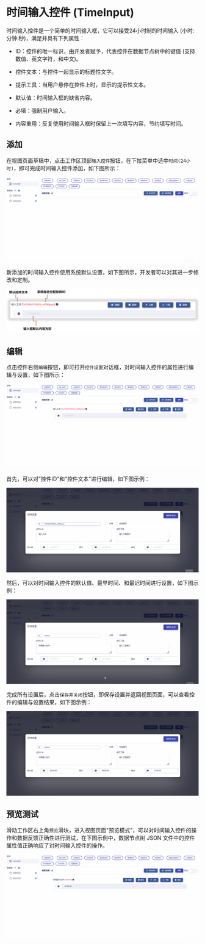 # 时间输入控件 (TimeInput)

时间输入控件是一个简单的时间输入框，它可以接受24小时制的时间输入 (小时:分钟:秒)，满足并具有下列属性：

* ID：控件的唯一标识，由开发者赋予，代表控件在数据节点树中的键值 (支持数值、英文字符，和中文)。

* 控件文本：与控件一起显示的标题性文字。

* 提示工具：当用户悬停在控件上时，显示的提示性文本。

* 默认值：时间输入框的缺省内容。

* 必填：强制用户输入。

* 内容重用：反复使用时间输入框时保留上一次填写内容，节约填写时间。

## 添加

在视图页面草稿中，点击工作区顶部`输入控件`按钮，在下拉菜单中选中`时间(24小时)`，即可完成时间输入控件添加，如下图所示：

![Matrix.OS](../../../../../media/os/tools/modelview/addtimeinput.gif "添加时间输入控件")

新添加的时间输入控件使用系统默认设置，如下图所示，开发者可以对其进一步修改和定制。

![Matrix.OS](../../../../../media/os/tools/modelview/addtimeinput.png "时间输入控件默认设置")

## 编辑

点击控件右侧`编辑`按钮，即可打开`控件设置`对话框，对时间输入控件的属性进行编辑与设置，如下图所示：

![Matrix.OS](../../../../../media/os/tools/modelview/edittimeinput1.gif "编辑时间输入控件 - 打开控件设置对话框")

首先，可以对"控件ID"和"控件文本"进行编辑，如下图示例：

![Matrix.OS](../../../../../media/os/tools/modelview/edittimeinput2.gif "编辑时间输入控件 - 控件ID与文本编辑")

然后，可以对时间输入控件的默认值、最早时间、和最迟时间进行设置，如下图示例：

![Matrix.OS](../../../../../media/os/tools/modelview/edittimeinput3.gif "编辑时间输入控件 - 设置默认、最早、最迟时间")

完成所有设置后，点击`保存并关闭`按钮，即保存设置并返回视图页面，可以查看控件的编辑与设置结果，如下图示例：

![Matrix.OS](../../../../../media/os/tools/modelview/edittimeinput4.gif "编辑时间输入控件 - 保存控件设置")

## 预览测试

滑动工作区右上角`预览`滑块，进入视图页面"预览模式"，可以对时间输入控件的操作和数据反馈正确性进行测试，在下图示例中，数据节点树 JSON 文件中的控件属性值正确响应了对时间输入控件的操作。

![Matrix.OS](../../../../../media/os/tools/modelview/testtimeinput.gif "测试时间输入控件")